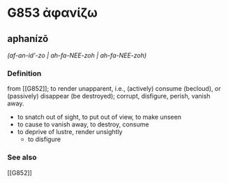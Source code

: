# G853 ἀφανίζω

## aphanízō

_(af-an-id'-zo | ah-fa-NEE-zoh | ah-fa-NEE-zoh)_

### Definition

from [[G852]]; to render unapparent, i.e., (actively) consume (becloud), or (passively) disappear (be destroyed); corrupt, disfigure, perish, vanish away.

- to snatch out of sight, to put out of view, to make unseen
- to cause to vanish away, to destroy, consume
- to deprive of lustre, render unsightly
  - to disfigure

### See also

[[G852]]

